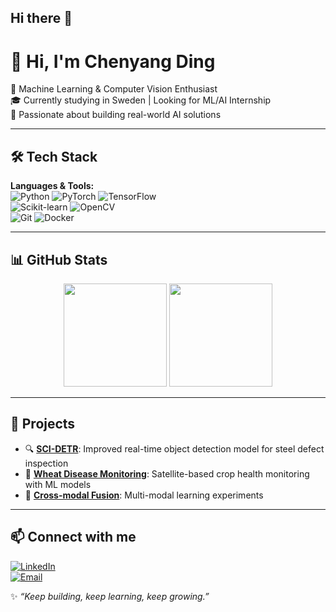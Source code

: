 ## Hi there 👋

# 👋 Hi, I'm Chenyang Ding  

🌱 Machine Learning & Computer Vision Enthusiast  
🎓 Currently studying in Sweden | Looking for ML/AI Internship  
🚀 Passionate about building real-world AI solutions  

---

## 🛠️ Tech Stack  

**Languages & Tools:**  
![Python](https://img.shields.io/badge/Python-3776AB?style=for-the-badge&logo=python&logoColor=white) 
![PyTorch](https://img.shields.io/badge/PyTorch-EE4C2C?style=for-the-badge&logo=pytorch&logoColor=white) 
![TensorFlow](https://img.shields.io/badge/TensorFlow-FF6F00?style=for-the-badge&logo=tensorflow&logoColor=white)  
![Scikit-learn](https://img.shields.io/badge/Scikit--learn-F7931E?style=for-the-badge&logo=scikit-learn&logoColor=white)
![OpenCV](https://img.shields.io/badge/OpenCV-27338e?style=for-the-badge&logo=opencv&logoColor=white)  
![Git](https://img.shields.io/badge/Git-F05032?style=for-the-badge&logo=git&logoColor=white)
![Docker](https://img.shields.io/badge/Docker-2496ED?style=for-the-badge&logo=docker&logoColor=white)

---

## 📊 GitHub Stats  

<p align="center">
  <img src="https://github-readme-stats.vercel.app/api?username=grinbaby&show_icons=true&theme=radical" height="165"/>
  <img src="https://github-readme-stats.vercel.app/api/top-langs/?username=grinbaby&layout=compact&theme=radical" height="165"/>
</p>

---

## 🚀 Projects  

- 🔍 **[SCI-DETR](https://github.com/yourusername/SCI-DETR)**: Improved real-time object detection model for steel defect inspection  
- 🌾 **[Wheat Disease Monitoring](https://github.com/yourusername/wheat-monitoring)**: Satellite-based crop health monitoring with ML models  
- 🤖 **[Cross-modal Fusion](https://github.com/yourusername/cross-modal-fusion)**: Multi-modal learning experiments  

---

## 📫 Connect with me  

[![LinkedIn](https://img.shields.io/badge/LinkedIn-blue?style=for-the-badge&logo=linkedin)](https://linkedin.com/in/your-linkedin)  
[![Email](https://img.shields.io/badge/Email-D14836?style=for-the-badge&logo=gmail&logoColor=white)](mailto:your.email@example.com)  

✨ _“Keep building, keep learning, keep growing.”_
